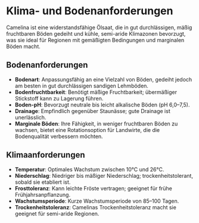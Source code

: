 # Klima- und Bodenanforderungen

Camelina ist eine widerstandsfähige Ölsaat, die in gut durchlässigen, mäßig fruchtbaren Böden gedeiht und kühle, semi-aride Klimazonen bevorzugt, was sie ideal für Regionen mit gemäßigten Bedingungen und marginalen Böden macht.

## Bodenanforderungen

- **Bodenart**: Anpassungsfähig an eine Vielzahl von Böden, gedeiht jedoch am besten in gut durchlässigen sandigen Lehmböden.
- **Bodenfruchtbarkeit**: Benötigt mäßige Fruchtbarkeit; übermäßiger Stickstoff kann zu Lagerung führen.
- **Boden-pH**: Bevorzugt neutrale bis leicht alkalische Böden (pH 6,0–7,5).
- **Drainage**: Empfindlich gegenüber Staunässe; gute Drainage ist unerlässlich.
- **Marginale Böden**: Ihre Fähigkeit, in weniger fruchtbaren Böden zu wachsen, bietet eine Rotationsoption für Landwirte, die die Bodenqualität verbessern möchten.

## Klimaanforderungen

- **Temperatur**: Optimales Wachstum zwischen 10°C und 26°C.
- **Niederschlag**: Niedriger bis mäßiger Niederschlag; trockenheitstolerant, sobald sie etabliert ist.
- **Frosttoleranz**: Kann leichte Fröste vertragen; geeignet für frühe Frühjahrsanpflanzung.
- **Wachstumsperiode**: Kurze Wachstumsperiode von 85–100 Tagen.
- **Trockenheitstoleranz**: Camelinas Trockenheitstoleranz macht sie geeignet für semi-aride Regionen.